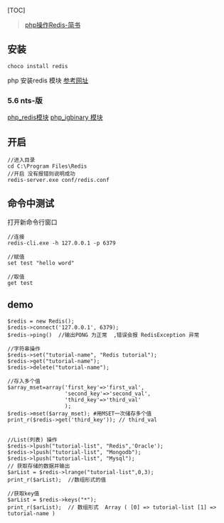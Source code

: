 
[TOC]

> [php操作Redis-简书](https://www.jianshu.com/p/02d4d3f91e73)

## 安装
`choco install redis`

php 安装redis 模块
[参考网址](https://segmentfault.com/a/1190000011725819)

### 5.6 nts-版
[php_redis模块](https://windows.php.net/downloads/pecl/releases/redis/2.2.7/php_redis-2.2.7-5.6-nts-vc11-x86.zip)
[php_igbinary 模块](https://windows.php.net/downloads/pecl/releases/igbinary/2.0.1/php_igbinary-2.0.1-5.6-nts-vc11-x86.zip)

## 开启
```
//进入目录
cd C:\Program Files\Redis
//开启 没有报错则说明成功
redis-server.exe conf/redis.conf
```
## 命令中测试
打开新命令行窗口
```
//连接
redis-cli.exe -h 127.0.0.1 -p 6379

//赋值
set test "hello word"

//取值
get test
```

## demo
```
$redis = new Redis();
$redis->connect('127.0.0.1', 6379);
$redis->ping()  //输出PONG 为正常  ,错误会报 RedisException 异常

//字符串操作
$redis->set("tutorial-name", "Redis tutorial");
$redis->get("tutorial-name");
$redis->delete("tutorial-name");

//存入多个值
$array_mset=array('first_key'=>'first_val',
                  'second_key'=>'second_val',
                  'third_key'=>'third_val'
                  );
$redis->mset($array_mset); #用MSET一次储存多个值
print_r($redis->get('third_key')); // third_val


//List(列表) 操作
$redis->lpush("tutorial-list", "Redis",'Oracle');
$redis->lpush("tutorial-list", "Mongodb");
$redis->lpush("tutorial-list", "Mysql");
// 获取存储的数据并输出
$arList = $redis->lrange("tutorial-list",0,3);
print_r($arList);  //数组形式的值

//获取key值
$arList = $redis->keys("*");
print_r($arList);  // 数组形式  Array ( [0] => tutorial-list [1] => tutorial-name )
```

